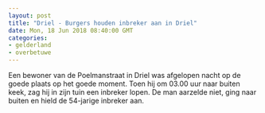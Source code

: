 ```yaml
---
layout: post
title: "Driel - Burgers houden inbreker aan in Driel"
date: Mon, 18 Jun 2018 08:40:00 GMT
categories: 
- gelderland 
- overbetuwe 
---
```


Een bewoner van de Poelmanstraat in Driel was afgelopen nacht op de goede plaats op het goede moment. Toen hij om 03.00 uur naar buiten keek, zag hij in zijn tuin een inbreker lopen. De man aarzelde niet, ging naar buiten en hield de 54-jarige inbreker aan.
